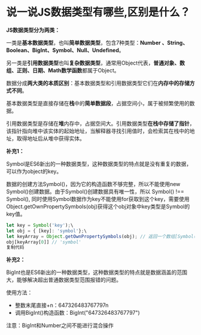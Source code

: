 # 说一说JS数据类型有哪些,区别是什么？

**JS数据类型分为两类：**

一类是**基本数据类型**，也叫**简单数据类型**，包含7种类型：**Number 、String、Boolean、BigInt、Symbol、Null、Undefined**。

另一类是**引用数据类型**也叫**复杂数据类型**，通常用Object代表，**普通对象、数组、正则、日期、Math数学函数**都属于Object。

数据分成**两大类的本质区别**：基本数据类型和引用数据类型它们在**内存中的存储方式不同**。

基本数据类型是直接存储在**栈**中的**简单数据段**，占据空间小，属于被频繁使用的数据。

引用数据类型是存储在**堆**内存中，占据空间大。引用数据类型**在栈中存储了指针**，该指针指向堆中该实体的起始地址，当解释器寻找引用值时，会检索其在栈中的地址，取得地址后从堆中获得实体。



**补充1：**

Symbol是ES6新出的一种数据类型，这种数据类型的特点就是没有重复的数据，可以作为object的key。

数据的创建方法Symbol()，因为它的构造函数不够完整，所以不能使用new Symbol()创建数据。由于Symbol()创建数据具有唯一性，所以 Symbol() !== Symbol(), 同时使用Symbol数据作为key不能使用for获取到这个key，需要使用Object.getOwnPropertySymbols(obj)获得这个obj对象中key类型是Symbol的key值。

```js
let key = Symbol('key');\
let obj = { [key]: 'symbol'};\
let keyArray = Object.getOwnPropertySymbols(obj); // 返回一个数组[Symbol('key')]\
obj[keyArray[0]] // 'symbol'
复制代码
```

**补充2：**

BigInt也是ES6新出的一种数据类型，这种数据类型的特点就是数据涵盖的范围大，能够解决超出普通数据类型范围报错的问题。

使用方法：

- 整数末尾直接+n：647326483767797n
- 调用BigInt()构造函数：BigInt("647326483767797")

注意：BigInt和Number之间不能进行混合操作


